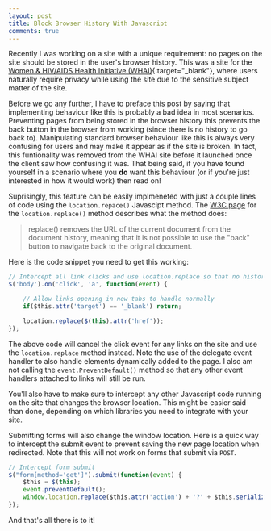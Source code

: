 ```yaml
---
layout: post
title: Block Browser History With Javascript
comments: true
---
```

Recently I was working on a site with a unique requirement: no pages on the site should be stored in the user's browser history. This was a site for the [Women & HIV/AIDS Health Initiative (WHAI)](http://www.whai.ca/){:target="_blank"}, where users naturally require privacy while using the site due to the sensitive subject matter of the site.

Before we go any further, I have to preface this post by saying that implementing behaviour like this is probably a bad idea in most scenarios. Preventing pages from being stored in the browser history this prevents the back button in the browser from working (since there is no history to go back to). Manipulating standard browser behaviour like this is always very confusing for users and may make it appear as if the site is broken. In fact, this funtionality was removed from the WHAI site before it launched once the client saw how confusing it was. That being said, if you have found yourself in a scenario where you **do** want this behaviour (or if you're just interested in how it would work) then read on!

Suprisingly, this feature can be easily implmeneted with just a couple lines of code using the `location.repace()` Javascipt method. The [W3C page](http://www.w3schools.com/jsref/met_loc_replace.asp) for the `location.replace()` method describes what the method does:

> replace() removes the URL of the current document from the document history, meaning that it is not possible to use the "back" button to navigate back to the original document.

Here is the code snippet you need to get this working:

``` javascript
// Intercept all link clicks and use location.replace so that no history is saved
$('body').on('click', 'a', function(event) {

    // Allow links opening in new tabs to handle normally
    if($this.attr('target') == '_blank') return;

    location.replace($(this).attr('href'));
});
```

The above code will cancel the click event for any links on the site and use the `location.replace` method instead. Note the use of the delegate event handler to also handle elements dynamically added to the page. I also am not calling the `event.PreventDefault()` method so that any other event handlers attached to links will still be run.

You'll also have to make sure to intercept any other Javascript code running on the site that changes the browser location. This might be easier said than done, depending on which libraries you need to integrate with your site.

Submitting forms will also change the window location. Here is a quick way to intercept the submit event to prevent saving the new page location when redirected. Note that this will not work on forms that submit via `POST`.

``` javascript
// Intercept form submit
$("form[method='get']").submit(function(event) {
    $this = $(this);
    event.preventDefault();
    window.location.replace($this.attr('action') + '?' + $this.serialize());
});
```

And that's all there is to it!